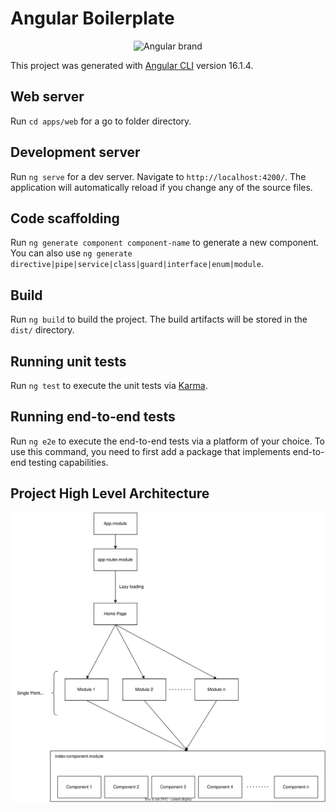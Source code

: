 # Angular Boilerplate

<p align="center">
  <img src="https://api.iconify.design/logos:angular-icon.svg" alt="Angular brand" width="200" height="200"/>
</p>

This project was generated with [Angular CLI](https://github.com/angular/angular-cli) version 16.1.4.

## Web server

Run `cd apps/web` for a go to folder directory.


## Development server

Run `ng serve` for a dev server. Navigate to `http://localhost:4200/`. The application will automatically reload if you change any of the source files.

## Code scaffolding

Run `ng generate component component-name` to generate a new component. You can also use `ng generate directive|pipe|service|class|guard|interface|enum|module`.

## Build

Run `ng build` to build the project. The build artifacts will be stored in the `dist/` directory.

## Running unit tests

Run `ng test` to execute the unit tests via [Karma](https://karma-runner.github.io).

## Running end-to-end tests

Run `ng e2e` to execute the end-to-end tests via a platform of your choice. To use this command, you need to first add a package that implements end-to-end testing capabilities.

## Project High Level Architecture

![Project Architecture](./archi.svg)
